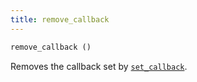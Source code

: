```yaml
---
title: remove_callback
---
```


```php
remove_callback ()
```

Removes the callback set by [`set_callback`](#set_callback).